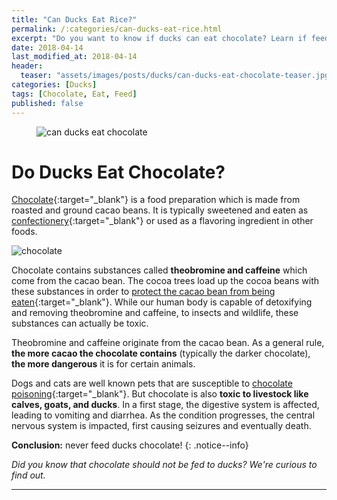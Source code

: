 ```yaml
---
title: "Can Ducks Eat Rice?"
permalink: /:categories/can-ducks-eat-rice.html
excerpt: "Do you want to know if ducks can eat chocolate? Learn if feeding chocolate is healthy for a duck."
date: 2018-04-14
last_modified_at: 2018-04-14
header:
  teaser: "assets/images/posts/ducks/can-ducks-eat-chocolate-teaser.jpg"
categories: [Ducks]
tags: [Chocolate, Eat, Feed]
published: false
---
```


<figure>
  <img src="{{ site.url }}/assets/images/posts/ducks/can-ducks-eat-chocolate.jpg" alt="can ducks eat chocolate" class="title-banner">
</figure>

# Do Ducks Eat Chocolate?

[Chocolate](https://en.wikipedia.org/wiki/Chocolate){:target="_blank"} is a food preparation which is made from roasted and ground cacao beans. It is typically sweetened and eaten as [confectionery](https://en.wikipedia.org/wiki/Confectionery){:target="_blank"} or used as a flavoring ingredient in other foods.

<img src="{{ site.url }}/assets/images/posts/food/chocolate.jpg" alt="chocolate" class="align-right">

Chocolate contains substances called **theobromine and caffeine** which come from the cacao bean. The cocoa trees load up the cocoa beans with these substances in order to [protect the cacao bean from being eaten](http://www.amanochocolate.com/articles/how-much-caffeine-is-in-chocolate/){:target="_blank"}. While our human body is capable of detoxifying and removing theobromine and caffeine, to insects and wildlife, these substances can actually be toxic.

Theobromine and caffeine originate from the cacao bean. As a general rule, **the more cacao the chocolate contains** (typically the darker chocolate), **the more dangerous** it is for certain animals.

Dogs and cats are well known pets that are susceptible to [chocolate poisoning](http://askdrlouise.com/blog/the-dark-side-of-chocolate/){:target="_blank"}. But chocolate is also **toxic to livestock like calves, goats, and ducks**. In a first stage, the digestive system is affected, leading to vomiting and diarrhea. As the condition progresses, the central nervous system is impacted, first causing seizures and eventually death.

**Conclusion:** never feed ducks chocolate!
{: .notice--info}

_Did you know that chocolate should not be fed to ducks? We're curious to find out._

---
